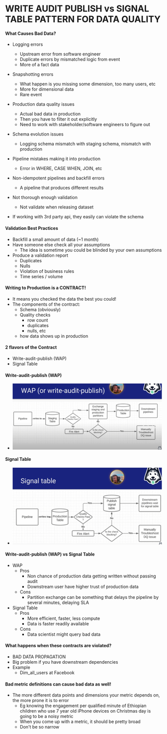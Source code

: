 # WRITE AUDIT PUBLISH vs SIGNAL TABLE PATTERN FOR DATA QUALITY

#### What Causes Bad Data?

- Logging errors
    - Upstream error from software engineer
    - Duplicate errors by mismatched logic from event
    - More of a fact data
- Snapshotting errors
    - What happen is you missing some dimension, too many users, etc
    - More for dimensional data
    - Rare event
- Production data quality issues
    - Actual bad data in production
    - Then you have to filter it out explicitly
    - Need to work with stakeholder/software engineers to figure out
- Schema evolution issues
    - Logging schema mismatch with staging schema, mismatch with production
- Pipeline mistakes making it into production
    - Error in WHERE, CASE WHEN, JOIN, etc
- Non-idempotent pipelines and backfill errors
    - A pipeline that produces different results
- Not thorough enough validation
    - Not validate when releasing dataset

- If working with 3rd party api, they easily can violate the schema

#### Validation Best Practices

- Backfill a small amount of data (~1 month)
- Have someone else check all your assumptions
    - The idea is sometime you could be blinded by your own assumptions
- Produce a validation report
    - Duplicates
    - Nulls
    - Violation of business rules
    - Time series / volume

#### Writing to Production is a CONTRACT!

- It means you checked the data the best you could!
- The components of the contract:
    - Schema (obviously)
    - Quality checks
        - row count
        - duplicates
        - nulls, etc
    - how data shows up in production

#### 2 flavors of the Contract

- Write-audit-publish (WAP)
- Signal Table

#### Write-audit-publish (WAP)

- ![alt text](../assets/image-2.png)

#### Signal Table

- ![alt text](../assets/image-3.png)

#### Write-audit-publish (WAP) vs Signal Table

- WAP
    - Pros
        - Non chance of production data getting written without passing audit
        - Downstream user have higher trust of production data
    - Cons 
        - Partition exchange can be something that delays the pipeline by several minutes, delaying SLA
- Signal Table
    - Pros
        - More efficient, faster, less compute
        - Data is faster readily available
    - Cons
        - Data scientist might query bad data

#### What happens when these contracts are violated?

- BAD DATA PROPAGATION
- Big problem if you have downstream dependencies
- Example
    - Dim_all_users at Facebook

#### Bad metric definitions can cause bad data as well!

- The more different data points and dimensions your metric depends on, the more prone it is to error
    - Eg knowing the engagement per qualified minute of Ethiopian children who use 7 year old iPhone devices on Christmas day is going to be a noisy metric
    - When you come up with a metric, it should be pretty broad
    - Don't be so narrow
  